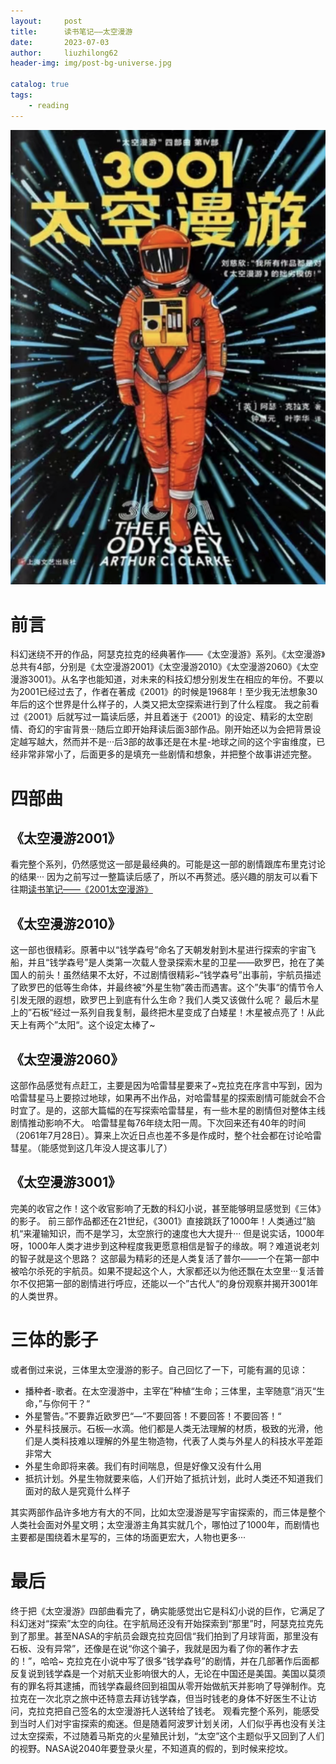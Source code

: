 ```yaml
---
layout:     post
title:      读书笔记——太空漫游
date:       2023-07-03
author:     liuzhilong62
header-img: img/post-bg-universe.jpg

catalog: true
tags:
    - reading
---
```


![在这里插入图片描述](/_posts/image/74d1fb2e9f9f4daf8543b6816d7a1419.png)


# 前言
科幻迷绕不开的作品，阿瑟克拉克的经典著作——《太空漫游》系列。《太空漫游》总共有4部，分别是《太空漫游2001》《太空漫游2010》《太空漫游2060》《太空漫游3001》。从名字也能知道，对未来的科技幻想分别发生在相应的年份。不要以为2001已经过去了，作者在著成《2001》的时候是1968年！至少我无法想象30年后的这个世界是什么样子的，人类又把太空探索进行到了什么程度。
我之前看过《2001》后就写过一篇读后感，并且着迷于《2001》的设定、精彩的太空剧情、奇幻的宇宙背景···随后立即开始拜读后面3部作品。刚开始还以为会把背景设定越写越大，然而并不是···后3部的故事还是在木星-地球之间的这个宇宙维度，已经非常非常小了，后面更多的是填充一些剧情和想象，并把整个故事讲述完整。
# 四部曲
## 《太空漫游2001》
看完整个系列，仍然感觉这一部是最经典的。可能是这一部的剧情跟库布里克讨论的结果···
因为之前写过一整篇读后感了，所以不再赘述。感兴趣的朋友可以看下往期[读书笔记——《2001太空漫游》](https://mp.csdn.net/mp_blog/creation/editor/130515764)
## 《太空漫游2010》
这一部也很精彩。原著中以“钱学森号”命名了天朝发射到木星进行探索的宇宙飞船，并且“钱学森号”是人类第一次载人登录探索木星的卫星——欧罗巴，抢在了美国人的前头！虽然结果不太好，不过剧情很精彩~“钱学森号”出事前，宇航员描述了欧罗巴的低等生命体，并最终被“外星生物”袭击而遇害。这个”失事“的情节令人引发无限的遐想，欧罗巴上到底有什么生命？我们人类又该做什么呢？
最后木星上的”石板“经过一系列自我复制，最终把木星变成了白矮星！木星被点亮了！从此天上有两个”太阳“。这个设定太棒了~
## 《太空漫游2060》
这部作品感觉有点赶工，主要是因为哈雷彗星要来了~克拉克在序言中写到，因为哈雷彗星马上要掠过地球，如果再不出作品，对哈雷彗星的探索剧情可能就会不合时宜了。是的，这部大篇幅的在写探索哈雷彗星，有一些木星的剧情但对整体主线剧情推动影响不大。
哈雷彗星每76年绕太阳一周。下次回来还有40年的时间（2061年7月28日）。算来上次近日点也差不多是作成时，整个社会都在讨论哈雷彗星。（能感觉到这几年没人提这事儿了）
## 《太空漫游3001》
完美的收官之作！这个收官影响了无数的科幻小说，甚至能够明显感觉到《三体》的影子。
前三部作品都还在21世纪，《3001》直接跳跃了1000年！人类通过”脑机“来灌输知识，而不是学习，太空旅行的速度也大大提升···
但是说实话，1000年呀，1000年人类才进步到这种程度我更愿意相信是智子的缘故。啊？难道说老刘的智子就是这个思路？
这部最为精彩的还是人类复活了普尔——一个在第一部中被哈尔杀死的宇航员。如果不提起这个人，大家都还以为他还飘在太空里···复活普尔不仅把第一部的剧情进行呼应，还能以一个”古代人“的身份观察并揭开3001年的人类世界。
# 三体的影子
或者倒过来说，三体里太空漫游的影子。自己回忆了一下，可能有漏的见谅：
 - 播种者-歌者。在太空漫游中，主宰在”种植“生命；三体里，主宰随意”消灭“生命，”与你何干？“
 - 外星警告。”不要靠近欧罗巴“—”不要回答！不要回答！不要回答！“
 - 外星科技展示。石板—水滴。他们都是人类无法理解的材质，极致的光滑，他们是人类科技难以理解的外星生物造物，代表了人类与外星人的科技水平差距非常大
 - 外星生命即将来袭。我们有时间喘息，但是好像又没有什么用
 - 抵抗计划。外星生物就要来临，人们开始了抵抗计划，此时人类还不知道我们面对的敌人是究竟什么样子

其实两部作品许多地方有大的不同，比如太空漫游是写宇宙探索的，而三体是整个人类社会面对外星文明；太空漫游主角其实就几个，哪怕过了1000年，而剧情也主要都是围绕着木星写的，三体的场面更宏大，人物也更多···
# 最后
终于把《太空漫游》四部曲看完了，确实能感觉出它是科幻小说的巨作，它满足了科幻迷对“探索”太空的向往。在宇航局还没有开始探索到“那里”时，阿瑟克拉克先到了那里。甚至NASA的宇航员会跟克拉克回信“我们拍到了月球背面，那里没有石板、没有异常”，还像是在说“你这个骗子，我就是因为看了你的著作才去的！”，哈哈~
克拉克在小说中写了很多“钱学森号”的剧情，并在几部著作后面都反复说到钱学森是一个对航天业影响很大的人，无论在中国还是美国。美国以莫须有的罪名将其逮捕，而钱学森最终回到祖国从零开始做航天并影响了导弹制作。克拉克在一次北京之旅中还特意去拜访钱学森，但当时钱老的身体不好医生不让访问，克拉克把自己签名的太空漫游托人送转给了钱老。
观看完整个系列，能感受到当时人们对宇宙探索的痴迷。但是随着阿波罗计划关闭，人们似乎再也没有关注过太空探索，不过随着马斯克的火星殖民计划，“太空”这个主题似乎又回到了人们的视野。NASA说2040年要登录火星，不知道真的假的，到时候来挖坟。
